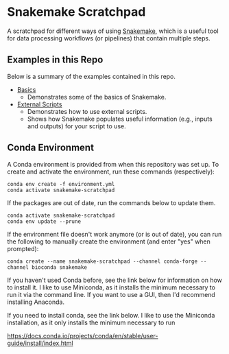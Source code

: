 # Snakemake Scratchpad
A scratchpad for different ways of using [Snakemake](https://snakemake.github.io/), which is a useful tool for data processing workflows (or pipelines) that contain multiple steps.

## Examples in this Repo
Below is a summary of the examples contained in this repo.

- [Basics](./basics/README.md)
  - Demonstrates some of the basics of Snakemake.
- [External Scripts](./external-scripts/README.md)
  - Demonstrates how to use external scripts.
  - Shows how Snakemake populates useful information (e.g., inputs and outputs) for your script to use.

## Conda Environment
A Conda environment is provided from when this repository was set up.
To create and activate the environment, run these commands (respectively):

```shell
conda env create -f environment.yml
conda activate snakemake-scratchpad
```

If the packages are out of date, run the commands below to update them.

```shell
conda activate snakemake-scratchpad
conda env update --prune
```

If the environment file doesn't work anymore (or is out of date), you can run the following to manually create the environment (and enter "yes" when prompted):

```shell
conda create --name snakemake-scratchpad --channel conda-forge --channel bioconda snakemake
```

If you haven't used Conda before, see the link below for information on how to install it.
I like to use Miniconda, as it installs the minimum necessary to run it via the command line.
If you want to use a GUI, then I'd recommend installing Anaconda.

If you need to install conda, see the link below.
I like to use the Miniconda installation, as it only installs the minimum necessary to run 

https://docs.conda.io/projects/conda/en/stable/user-guide/install/index.html
